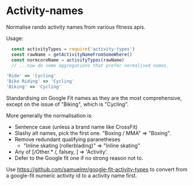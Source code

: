 # Activity-names

Normalise rando activity names from various fitness apis.

Usage:

```js
  const activityTypes = require('activity-types')
  const rawName = getActivityNameFromSomeWhere()
  const normcoreName = activityTypes(rawName)
  // ...now do some aggregations that prefer normalised names.
```

```js
'Ride' => 'Cycling'
'Bike Riding' => 'Cycling'
'Biking' => 'Cycling'
```

Standardising on Google Fit names as they are the most comprehensive,
except on the issue of "Biking", which is "Cycling".

More generally the normalisation is:
  - Sentence case (unless a brand name like CrossFit)
  - Slashy alt names, pick the first one. "Boxing / MMA" => "Boxing".
  - Remove redundant qualifying paranetheses
    - "Inline skating (rollerblading)" => "Inline skating"
  - Any of [/Other.* /, falsey, ] => 'Activity'.
  - Defer to the Google fit one if no strong reason not to.

Use https://github.com/samuelmr/google-fit-activity-types to convert from a
google-fit numeric activity id to a activity name first.
